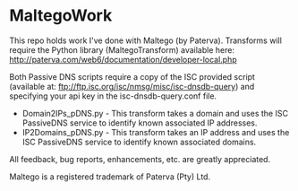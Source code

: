 MaltegoWork
===========

This repo holds work I've done with Maltego (by Paterva). Transforms will require the Python library (MaltegoTransform) available here: http://paterva.com/web6/documentation/developer-local.php


Both Passive DNS scripts require a copy of the ISC provided script (available at: ftp://ftp.isc.org/isc/nmsg/misc/isc-dnsdb-query) and specifying your api key in the isc-dnsdb-query.conf file.
  * Domain2IPs_pDNS.py - This transform takes a domain and uses the ISC PassiveDNS service to identify known                 associated IP addresses.
  * IP2Domains_pDNS.py - This transform takes an IP address and uses the ISC PassiveDNS service to identify known associated domains.

All feedback, bug reports, enhancements, etc. are greatly appreciated.



Maltego is a registered trademark of Paterva (Pty) Ltd.